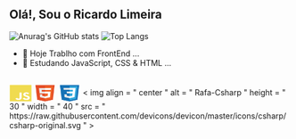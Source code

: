 ## Olá!, Sou o Ricardo Limeira
![Anurag's GitHub stats](https://github-readme-stats.vercel.app/api?username=ricardolimeira&show_icons=true&theme=dark)
![Top Langs](https://github-readme-stats.vercel.app/api/top-langs/?username=anuraghazra&dracula_progress=true)
- 🔭 Hoje Trablho com FrontEnd ...
- 🌱 Estudando JavaScript, CSS & HTML ...
 
<div style="display: incline_block"><br>
  <img align="center" alt="Rafa-Js" height="30" width="40" src="https://raw.githubusercontent.com/devicons/devicon/master/icons/javascript/javascript-plain.svg">
  <img align="center" alt="Rafa-HTML" height="30" width="40" src="https://raw.githubusercontent.com/devicons/devicon/master/icons/html5/html5-original.svg">
  <img align="center" alt="Rafa-CSS" height="30" width="40" src="https://raw.githubusercontent.com/devicons/devicon/master/icons/css3/css3-original.svg">
  < img align = " center " alt = " Rafa-Csharp " height = " 30 " width = " 40 " src = " https://raw.githubusercontent.com/devicons/devicon/master/icons/csharp/csharp-original.svg " >      
</div>          
